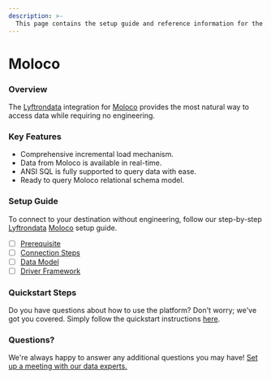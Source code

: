 ```yaml
---
description: >-
  This page contains the setup guide and reference information for the Moloco source connector.
---
```


# Moloco

### Overview

The [Lyftrondata](https://www.lyftrondata.com/) integration for [Moloco](https://www.lyftrondata.com/integration/marketing-analytics/moloco/) provides the most natural way to access data while requiring no engineering.

### Key Features

* Comprehensive incremental load mechanism.
* Data from Moloco is available in real-time.&#x20;
* ANSI SQL is fully supported to query data with ease.
* Ready to query Moloco relational schema model.

### Setup Guide

To connect to your destination without engineering, follow our step-by-step [Lyftrondata](https://www.lyftrondata.com/)  [Moloco](https://www.lyftrondata.com/integration/marketing-analytics/moloco/) setup guide.

* [ ] [Prerequisite](prerequisite.md)
* [ ] [Connection Steps](connection-steps.md)
* [ ] [Data Model](data-model/erd.md)
* [ ] [Driver Framework](driver-framework/)

### Quickstart Steps

Do you have questions about how to use the platform? Don't worry; we've got you covered. Simply follow the quickstart instructions [here](../README.md).

### Questions? <a href="#questions" id="questions"></a>

We're always happy to answer any additional questions you may have! [Set up a meeting with our data experts.](https://www.lyftrondata.com/book-a-meeting/)

